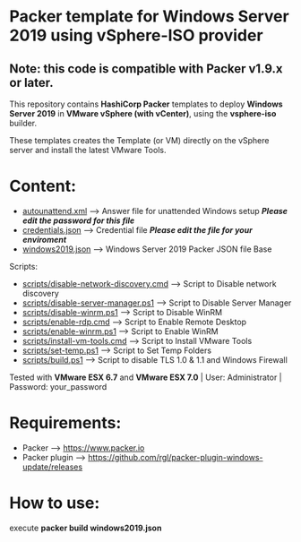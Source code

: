 # Packer template for Windows Server 2019 using vSphere-ISO provider

## Note: this code is compatible with Packer v1.9.x or later.

This repository contains **HashiCorp Packer** templates to deploy **Windows Server 2019** in **VMware vSphere (with vCenter)**, using the **vsphere-iso** builder.

These templates creates the Template (or VM) directly on the vSphere server and install the latest VMware Tools.

# Content: #

* [autounattend.xml](./autounattend.xml) --> Answer file for unattended Windows setup ***Please edit the password for this file***
* [credentials.json](./credentials.json) --> Credential file ***Please edit the file for your enviroment***
* [windows2019.json](./windows2019.json) --> Windows Server 2019 Packer JSON file Base

Scripts:
* [scripts/disable-network-discovery.cmd](./scripts/disable-network-discovery.cmd) --> Script to Disable network discovery
* [scripts/disable-server-manager.ps1](./scripts/disable-server-manager.ps1) --> Script to Disable Server Manager
* [scripts/disable-winrm.ps1](./scripts/disable-winrm.ps1) --> Script to Disable WinRM
* [scripts/enable-rdp.cmd](./scripts/enable-rdp.cmd) --> Script to Enable Remote Desktop
* [scripts/enable-winrm.ps1](./scripts/enable-winrm.ps1) --> Script to Enable WinRM
* [scripts/install-vm-tools.cmd](./scripts/install-vm-tools.cmd) --> Script to Install VMware Tools
* [scripts/set-temp.ps1](./scripts/set-temp.ps1) --> Script to Set Temp Folders
* [scripts/build.ps1](./scripts/build.ps1) --> Script to disable TLS 1.0 & 1.1 and Windows Firewall

Tested with **VMware ESX 6.7** and **VMware ESX 7.0** | User: Administrator | Password: your_password

# Requirements: #

* Packer        --> https://www.packer.io
* Packer plugin --> https://github.com/rgl/packer-plugin-windows-update/releases

# How to use: #

execute **packer build windows2019.json**
